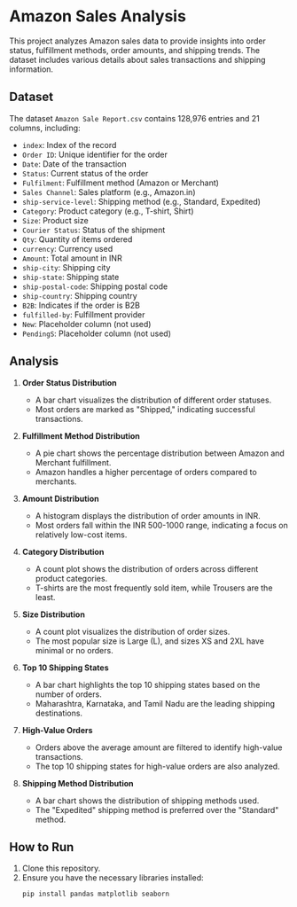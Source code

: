 # Amazon Sales Analysis

This project analyzes Amazon sales data to provide insights into order status, fulfillment methods, order amounts, and shipping trends. The dataset includes various details about sales transactions and shipping information.

## Dataset

The dataset `Amazon Sale Report.csv` contains 128,976 entries and 21 columns, including:

- `index`: Index of the record
- `Order ID`: Unique identifier for the order
- `Date`: Date of the transaction
- `Status`: Current status of the order
- `Fulfilment`: Fulfillment method (Amazon or Merchant)
- `Sales Channel`: Sales platform (e.g., Amazon.in)
- `ship-service-level`: Shipping method (e.g., Standard, Expedited)
- `Category`: Product category (e.g., T-shirt, Shirt)
- `Size`: Product size
- `Courier Status`: Status of the shipment
- `Qty`: Quantity of items ordered
- `currency`: Currency used
- `Amount`: Total amount in INR
- `ship-city`: Shipping city
- `ship-state`: Shipping state
- `ship-postal-code`: Shipping postal code
- `ship-country`: Shipping country
- `B2B`: Indicates if the order is B2B
- `fulfilled-by`: Fulfillment provider
- `New`: Placeholder column (not used)
- `PendingS`: Placeholder column (not used)

## Analysis

1. **Order Status Distribution**
   - A bar chart visualizes the distribution of different order statuses.
   - Most orders are marked as "Shipped," indicating successful transactions.

2. **Fulfillment Method Distribution**
   - A pie chart shows the percentage distribution between Amazon and Merchant fulfillment.
   - Amazon handles a higher percentage of orders compared to merchants.

3. **Amount Distribution**
   - A histogram displays the distribution of order amounts in INR.
   - Most orders fall within the INR 500-1000 range, indicating a focus on relatively low-cost items.

4. **Category Distribution**
   - A count plot shows the distribution of orders across different product categories.
   - T-shirts are the most frequently sold item, while Trousers are the least.

5. **Size Distribution**
   - A count plot visualizes the distribution of order sizes.
   - The most popular size is Large (L), and sizes XS and 2XL have minimal or no orders.

6. **Top 10 Shipping States**
   - A bar chart highlights the top 10 shipping states based on the number of orders.
   - Maharashtra, Karnataka, and Tamil Nadu are the leading shipping destinations.

7. **High-Value Orders**
   - Orders above the average amount are filtered to identify high-value transactions.
   - The top 10 shipping states for high-value orders are also analyzed.

8. **Shipping Method Distribution**
   - A bar chart shows the distribution of shipping methods used.
   - The "Expedited" shipping method is preferred over the "Standard" method.

## How to Run

1. Clone this repository.
2. Ensure you have the necessary libraries installed:
   ```bash
   pip install pandas matplotlib seaborn
